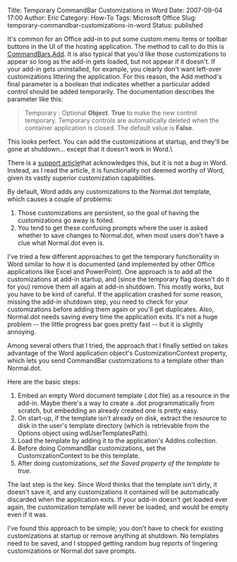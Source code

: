 Title: Temporary CommandBar Customizations in Word
Date: 2007-09-04 17:00
Author: Eric
Category: How-To
Tags: Microsoft Office
Slug: temporary-commandbar-customizations-in-word
Status: published

It's common for an Office add-in to put some custom menu items or
toolbar buttons in the UI of the hosting application. The method to call
to do this is
[CommandBars.Add](http://msdn2.microsoft.com/de-de/library/microsoft.office.core.commandbarcontrols.add(VS.80).aspx).
It is also typical that you'd like those customizations to appear so
long as the add-in gets loaded, but not appear if it doesn't. If your
add-in gets uninstalled, for example, you clearly don't want left-over
customizations littering the application. For this reason, the Add
method's final parameter is a boolean that indicates whether a
particular added control should be added temporarily. The documentation
describes the parameter like this:

> Temporary
> :   Optional **Object**. **True** to make the new control temporary.
>     Temporary controls are automatically deleted when the container
>     application is closed. The default value is **False**.
>
This looks perfect. You can add the customizations at startup, and
they'll be gone at shutdown... except that it doesn't work in Word.\
<!--more-->

There is a [support
article](http://support.microsoft.com/default.aspx?scid=kb;en-us;212616)that
acknowledges this, but it is not a *bug* in Word. Instead, as I read the
article, it is functionality not deemed worthy of Word, given its vastly
superior customization capabilities.

By default, Word adds any customizations to the Normal.dot template,
which causes a couple of problems:

1.  Those customizations are persistent, so the goal of having the
    customizations go away is foiled.
2.  You tend to get these confusing prompts where the user is asked
    whether to save changes to Normal.dot, when most users don't have a
    clue what Normal.dot even is.

I've tried a few different approaches to get the temporary functionality
in Word similar to how it is documented (and implemented by other Office
applications like Excel and PowerPoint). One approach is to add all the
customizations at add-in startup, and (since the temporary flag doesn't
do it for you) remove them all again at add-in shutdown. This mostly
works, but you have to be kind of careful. If the application crashed
for some reason, missing the add-in shutdown step, you need to check for
your customizations before adding them again or you'll get duplicates.
Also, Normal.dot needs saving every time the application exits. It's not
a huge problem -- the little progress bar goes pretty fast -- but it is
slightly annoying.

Among several others that I tried, the approach that I finally settled
on takes advantage of the Word application object's CustomizationContext
property, which lets you send CommandBar customizations to a
template other than Normal.dot.

Here are the basic steps:

1.  Embed an empty Word document template (.dot file) as a resource in
    the add-in. Maybe there's a way to create a .dot programmatically
    from scratch, but embedding an already created one is pretty easy.
2.  On start-up, if the template isn't already on disk, extract the
    resource to disk in the user's template directory (which is
    retrievable from the Options object using wdUserTemplatesPath).
3.  Load the template by adding it to the application's
    AddIns collection.
4.  Before doing CommandBar customizations, set the CustomizationContext
    to be this template.
5.  After doing customizations, *set the Saved property of the template
    to true*.

The last step is the key. Since Word thinks that the template isn't
dirty, it doesn't save it, and any customizations it contained will be
automatically discarded when the application exits. If your add-in
doesn't get loaded ever again, the customization template will never be
loaded, and would be empty even if it was.

I've found this approach to be simple; you don't have to check for
existing customizations at startup or remove anything at shutdown. No
templates need to be saved, and I stopped getting random bug reports of
lingering customizations or Normal.dot save prompts.
